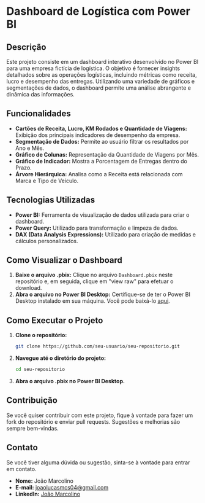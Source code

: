 # Dashboard de Logística com Power BI

## Descrição

Este projeto consiste em um dashboard interativo desenvolvido no Power BI para uma empresa fictícia de logística. O objetivo é fornecer insights detalhados sobre as operações logísticas, incluindo métricas como receita, lucro e desempenho das entregas. Utilizando uma variedade de gráficos e segmentações de dados, o dashboard permite uma análise abrangente e dinâmica das informações.

## Funcionalidades

- **Cartões de Receita, Lucro, KM Rodados e Quantidade de Viagens:** Exibição dos principais indicadores de desempenho da empresa.
- **Segmentação de Dados:** Permite ao usuário filtrar os resultados por Ano e Mês.
- **Gráfico de Colunas:** Representação da Quantidade de Viagens por Mês.
- **Gráfico de Indicador:** Mostra a Porcentagem de Entregas dentro do Prazo.
- **Árvore Hierárquica:** Analisa como a Receita está relacionada com Marca e Tipo de Veículo.

## Tecnologias Utilizadas

- **Power BI:** Ferramenta de visualização de dados utilizada para criar o dashboard.
- **Power Query:** Utilizado para transformação e limpeza de dados.
- **DAX (Data Analysis Expressions):** Utilizado para criação de medidas e cálculos personalizados.

## Como Visualizar o Dashboard

1. **Baixe o arquivo .pbix:** Clique no arquivo `Dashboard.pbix` neste repositório e, em seguida, clique em "view raw" para efetuar o download.
2. **Abra o arquivo no Power BI Desktop:** Certifique-se de ter o Power BI Desktop instalado em sua máquina. Você pode baixá-lo [aqui](https://powerbi.microsoft.com/desktop/).

## Como Executar o Projeto

1. **Clone o repositório:**

    ```bash
    git clone https://github.com/seu-usuario/seu-repositorio.git
    ```

2. **Navegue até o diretório do projeto:**

    ```bash
    cd seu-repositorio
    ```

3. **Abra o arquivo .pbix no Power BI Desktop.**

## Contribuição

Se você quiser contribuir com este projeto, fique à vontade para fazer um fork do repositório e enviar pull requests. Sugestões e melhorias são sempre bem-vindas.

## Contato

Se você tiver alguma dúvida ou sugestão, sinta-se à vontade para entrar em contato.

- **Nome:** João Marcolino
- **E-mail:** joaolucasmcs04@gmail.com
- **LinkedIn:** [João Marcolino](https://www.linkedin.com/in/joaolucasmcsilva/)
